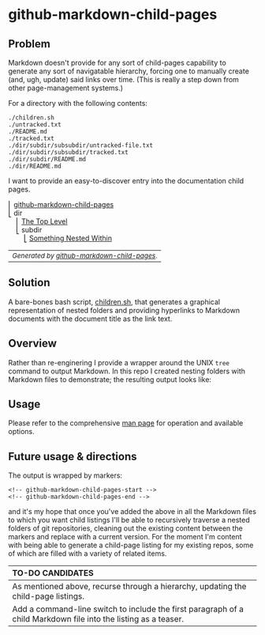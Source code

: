 # github-markdown-child-pages

## Problem

Markdown doesn't provide for any sort of child-pages capability to generate any sort of navigatable hierarchy, forcing one to manually create (and, ugh, update) said links over time. (This is really a step down from other page-management systems.)

For a directory with the following contents:

```
./children.sh
./untracked.txt
./README.md
./tracked.txt
./dir/subdir/subsubdir/untracked-file.txt
./dir/subdir/subsubdir/tracked.txt
./dir/subdir/README.md
./dir/README.md
```

I want to provide an easy-to-discover entry into the documentation child pages.

<!-- github-markdown-child-pages-start -->
&#9122; [github-markdown-child-pages](./README.md)<br>
&#9123; dir<br>
&nbsp;&nbsp;&nbsp;&nbsp;&#9122; [The Top Level](./dir/README.md)<br>
&nbsp;&nbsp;&nbsp;&nbsp;&#9123; subdir<br>
&nbsp;&nbsp;&nbsp;&nbsp;&nbsp;&nbsp;&nbsp;&nbsp;&#9123; [Something Nested Within](./dir/subdir/README.md)<br>
<table><tr><td><small><i>Generated by <a href="https://github.com/mickeys/github-markdown-child-pages?ts=4">github-markdown-child-pages</a></i>.</small></td></tr></table>
<!-- github-markdown-child-pages-end -->


## Solution
A bare-bones bash script, [children.sh](./children.sh), that generates a graphical representation of nested folders and providing hyperlinks to Markdown documents with the document title as the link text.

## Overview

Rather than re-enginering I provide a wrapper around the UNIX `tree` command to output Markdown. In this repo I created nesting folders with Markdown files to demonstrate; the resulting output looks like:

## Usage

Please refer to the comprehensive [man page](./README.md) for operation and available options.

## Future usage & directions

The output is wrapped by markers:

```
<!-- github-markdown-child-pages-start -->
<!-- github-markdown-child-pages-end -->
```

and it's my hope that once you've added the above in all the Markdown files to which you want child
listings I'll be able to recursively traverse a nested folders of git repositories, cleaning out the existing content between the markers and replace with a current version. For the moment I'm content with being able to generate a child-page listing for my existing repos, some of which are filled with a variety of related items.

| TO-DO CANDIDATES |
|:--- |
| As mentioned above, recurse through a hierarchy, updating the child-page listings. |
| Add a command-line switch to include the first paragraph of a child Markdown file into the listing as a teaser. |

